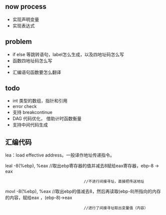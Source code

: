 
## now process
+ 实现声明变量
+ 实现表达式

## problem
+ if else 等跳转语句，label怎么生成，以及四地址码怎么写
+ 函数四地址码怎么写
+ 
+ 汇编语句函数要怎么翻译

## todo
+ int 类型的数组，指针和引用
+ error check
+ 支持 breakcontinue
+ DAG 代码优化， 借助计时函数衡量
+ 支持中间代码生成

## 汇编代码

lea：load effective address。一般译作地址传递指令。

 leal -8(%ebp), %eax      //取出ebp寄存器的值并减去8赋给eax寄存器，ebp-8 -> eax

                                       //不进行间接寻址，直接把传送地址


 movl -8(%ebp), %eax    //取出ebp的值减去8，然后再读取(ebp-8)所指向的内存的内容，赋给eax ，(ebp-8)->eax

                                       //进行了间接寻址取出变量值（内容）

